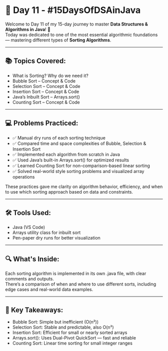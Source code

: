 # 📘 Day 11 - #15DaysOfDSAinJava

Welcome to Day 11 of my 15-day journey to master **Data Structures & Algorithms in Java**! 🚀  
Today was dedicated to one of the most essential algorithmic foundations — mastering different types of **Sorting Algorithms**.

---

## 📚 Topics Covered:
- What is Sorting? Why do we need it?
- Bubble Sort – Concept & Code
- Selection Sort – Concept & Code
- Insertion Sort – Concept & Code
- Java’s Inbuilt Sort – Arrays.sort()
- Counting Sort – Concept & Code

---

## 💻 Problems Practiced:
- ✅ Manual dry runs of each sorting technique  
- ✅ Compared time and space complexities of Bubble, Selection & Insertion Sort  
- ✅ Implemented each algorithm from scratch in Java  
- ✅ Used Java’s built-in Arrays.sort() for optimized results  
- ✅ Learned Counting Sort for non-comparison-based linear sorting  
- ✅ Solved real-world style sorting problems and visualized array operations  

These practices gave me clarity on algorithm behavior, efficiency, and when to use which sorting approach based on data and constraints.

---

## 🛠 Tools Used:
- Java (VS Code)
- Arrays utility class for inbuilt sort
- Pen-paper dry runs for better visualization

---

## 🔍 What's Inside:
Each sorting algorithm is implemented in its own .java file, with clear comments and outputs.  
There’s a comparison of when and where to use different sorts, including edge cases and real-world data examples.

---

## 📌 Key Takeaways:
- Bubble Sort: Simple but inefficient (O(n²))  
- Selection Sort: Stable and predictable, also O(n²)  
- Insertion Sort: Efficient for small or nearly sorted arrays  
- Arrays.sort(): Uses Dual-Pivot QuickSort — fast and reliable  
- Counting Sort: Linear time sorting for small integer ranges  
